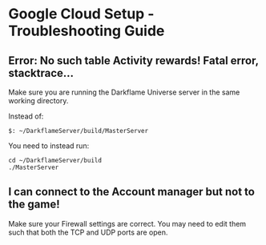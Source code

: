 # Google Cloud Setup - Troubleshooting Guide

## Error: No such table Activity rewards! Fatal error, stacktrace...

Make sure you are running the Darkflame Universe server in the same working directory.

Instead of:

```
$: ~/DarkflameServer/build/MasterServer
```

You need to instead run:
```
cd ~/DarkflameServer/build
./MasterServer
```

## I can connect to the Account manager but not to the game!

Make sure your Firewall settings are correct. You may need to edit them such that both the TCP and UDP ports are open.
